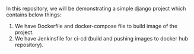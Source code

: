 In this repository, we will be demonstrating a simple django project which contains below things:
1) We have Dockerfile and docker-compose file to build image of the project.
2) We have Jenkinsfile for ci-cd (build and pushing images to docker hub repository).
